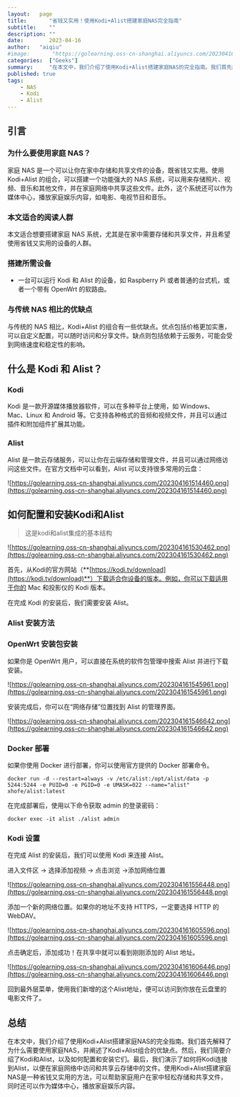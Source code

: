 ```yaml
---
layout:   page
title:       "省钱又实用！使用Kodi+Alist搭建家庭NAS完全指南"
subtitle:    ""
description: ""
date:        2023-04-16
author:   "aiqiu"
#image:       "https://golearning.oss-cn-shanghai.aliyuncs.com/202304161638319.png"
categories:  ["Geeks"]
summary:     "在本文中，我们介绍了使用Kodi+Alist搭建家庭NAS的完全指南。我们首先解释了为什么需要使用家庭NAS，并阐述了Kodi+Alist组合的优缺点。然后，我们简要介绍了Kodi和Alist，以及如何配置和安装它们。最后，我们演示了如何将Kodi连接到Alist，以便在家庭网络中访问和共享云存储中的文件。使用Kodi+Alist搭建家庭NAS是一种省钱又实用的方法，可以帮助家庭用户在家中轻松存储和共享文件，同时还可以作为媒体中心，播放家庭娱乐内容。"
published: true
tags:
    - NAS 
    - Kodi
    - Alist
---
```



## **引言**

### **为什么要使用家庭 NAS？**

家庭 NAS 是一个可以让你在家中存储和共享文件的设备，既省钱又实用。使用 Kodi+Alist 的组合，可以搭建一个功能强大的 NAS 系统，可以用来存储照片、视频、音乐和其他文件，并在家庭网络中共享这些文件。此外，这个系统还可以作为媒体中心，播放家庭娱乐内容，如电影、电视节目和音乐。

### **本文适合的阅读人群**

本文适合想要搭建家庭 NAS 系统，尤其是在家中需要存储和共享文件，并且希望使用省钱又实用的设备的人群。

### **搭建所需设备**

- 一台可以运行 Kodi 和 Alist 的设备，如 Raspberry Pi 或者普通的台式机，或者一个带有 OpenWrt 的软路由。

### **与传统 NAS 相比的优缺点**

与传统的 NAS 相比，Kodi+Alist 的组合有一些优缺点。优点包括价格更加实惠，可以自定义配置，可以随时访问和分享文件。缺点则包括依赖于云服务，可能会受到网络速度和稳定性的影响。

## **什么是 Kodi 和 Alist？**

### **Kodi**

Kodi 是一款开源媒体播放器软件，可以在多种平台上使用，如 Windows、Mac、Linux 和 Android 等。它支持各种格式的音频和视频文件，并且可以通过插件和附加组件扩展其功能。

### **Alist**

Alist 是一款云存储服务，可以让你在云端存储和管理文件，并且可以通过网络访问这些文件。在官方文档中可以看到，Alist 可以支持很多常用的云盘：

![https://golearning.oss-cn-shanghai.aliyuncs.com/202304161514460.png](https://golearning.oss-cn-shanghai.aliyuncs.com/202304161514460.png)

## **如何配置和安装Kodi和Alist**

> 这是kodi和alist集成的基本结构
>

![https://golearning.oss-cn-shanghai.aliyuncs.com/202304161530462.png](https://golearning.oss-cn-shanghai.aliyuncs.com/202304161530462.png)

首先，从Kodi的官方网站（**[https://kodi.tv/download](https://kodi.tv/download)**）下载适合你设备的版本。例如，你可以下载适用于你的 Mac 和投影仪的 Kodi 版本。

在完成 Kodi 的安装后，我们需要安装 Alist。

### **Alist 安装方法**

### OpenWrt 安装包安装

如果你是 OpenWrt 用户，可以直接在系统的软件包管理中搜索 Alist 并进行下载安装。

![https://golearning.oss-cn-shanghai.aliyuncs.com/202304161545961.png](https://golearning.oss-cn-shanghai.aliyuncs.com/202304161545961.png)

安装完成后，你可以在“网络存储”位置找到 Alist 的管理界面。

![https://golearning.oss-cn-shanghai.aliyuncs.com/202304161546642.png](https://golearning.oss-cn-shanghai.aliyuncs.com/202304161546642.png)

### Docker 部署

如果你使用 Docker 进行部署，你可以使用官方提供的 Docker 部署命令。

```
docker run -d --restart=always -v /etc/alist:/opt/alist/data -p 5244:5244 -e PUID=0 -e PGID=0 -e UMASK=022 --name="alist" xhofe/alist:latest
```

在完成部署后，使用以下命令获取 admin 的登录密码：

```
docker exec -it alist ./alist admin
```

### **Kodi 设置**

在完成 Alist 的安装后，我们可以使用 Kodi 来连接 Alist。

进入文件区 -> 选择添加视频 -> 点击浏览 ->添加网络位置

![https://golearning.oss-cn-shanghai.aliyuncs.com/202304161556448.png](https://golearning.oss-cn-shanghai.aliyuncs.com/202304161556448.png)

添加一个新的网络位置。如果你的地址不支持 HTTPS，一定要选择 HTTP 的 WebDAV。

![https://golearning.oss-cn-shanghai.aliyuncs.com/202304161605596.png](https://golearning.oss-cn-shanghai.aliyuncs.com/202304161605596.png)

点击确定后，添加成功！在共享中就可以看到刚刚添加的 Alist 地址。

![https://golearning.oss-cn-shanghai.aliyuncs.com/202304161606446.png](https://golearning.oss-cn-shanghai.aliyuncs.com/202304161606446.png)

回到最外层菜单，使用我们新增的这个Alist地址，便可以访问到你放在云盘里的电影文件了。

## **总结**

在本文中，我们介绍了使用Kodi+Alist搭建家庭NAS的完全指南。我们首先解释了为什么需要使用家庭NAS，并阐述了Kodi+Alist组合的优缺点。然后，我们简要介绍了Kodi和Alist，以及如何配置和安装它们。最后，我们演示了如何将Kodi连接到Alist，以便在家庭网络中访问和共享云存储中的文件。使用Kodi+Alist搭建家庭NAS是一种省钱又实用的方法，可以帮助家庭用户在家中轻松存储和共享文件，同时还可以作为媒体中心，播放家庭娱乐内容。